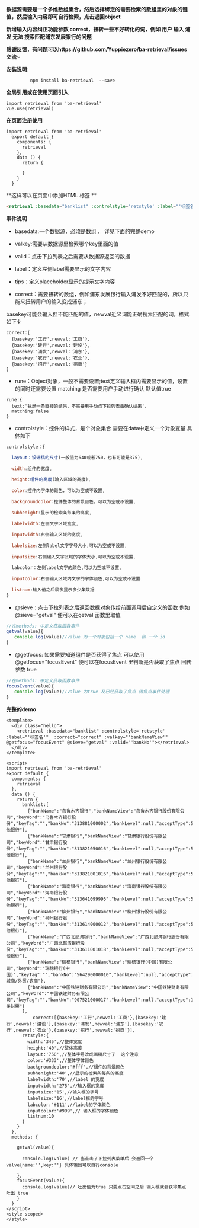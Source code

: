 
**数据源需要是一个多维数组集合，然后选择绑定的需要检索的数组里的对象的键值，然后输入内容即可自行检索，点击返回object**

**新增输入内容纠正功能参数 correct，扭转一些不好转化的词，例如 用户 输入 浦发  无法 搜索匹配浦东发展银行的问题**

**感谢反馈，有问题可以https://github.com/Yuppiezero/ba-retrieval/issues 交流~**

**安装说明:**

`          npm install ba-retrieval  --save          `

**全局引用或在使用页面引入**

    import retrieval from 'ba-retrieval'
    Vue.use(retrieval) 


**在页面注册使用**

    import retrieval from 'ba-retrieval'
      export default {
        components: { 
          retrieval 
        }, 
        data () { 
          return { 
            
          }
        } 
      } 

**这样可以在页面中添加HTML 标签 **
```html
<retrieval :basedata="banklist" :controlstyle='retstyle' :label="'标签名'"  :correct="correct" :valkey="'bankNameView'" @getfocus="focusEvent" @sieve="getval" :valid="'bankNo'"></retrieval>
```
**事件说明**

- basedata:一个数据源，必须是数组 ， 详见下面的完整demo

- valkey:需要从数据源里检索哪个key里面的值

- valid：点击下拉列表之后需要从数据源返回的数据

- label：定义左侧label需要显示的文字内容

- tips：定义placeholder显示的提示文字内容

- correct：需要扭转的数组，例如浦东发展银行输入浦发不好匹配的，所以只能来扭转用户的输入变成浦东；

basekey可能会输入但不能匹配的值，newval近义词能正确搜索匹配的词，格式如下↓

```
correct:[
  {basekey:'工行',newval:'工商'},
  {basekey:'建行',newval:'建设'},
  {basekey:'浦发',newval:'浦东'},
  {basekey:'农行',newval:'农业'},
  {basekey:'招行',newval:'招商'}
]
```

- rune：Object对象，一般不需要设置;text定义输入框内需要显示的值，设置的同时还需要设置 matching 是否需要用户手动进行确认 默认值true

```
rune:{
  text:'我是一条直接的结果，不需要用手动点下拉列表击确认结果'，
  matching:false
}

```
- controlstyle：控件的样式，是个对象集合 需要在data中定义一个对象变量 具体如下

```javascript
controlstyle：{

  layout：设计稿的尺寸(一般值为640或者750，也有可能是375),
  
  width:组件的宽度,
  
  height:组件的高度(输入区域的高度),
  
  color:控件内字体的颜色，可以为空或不设置,
  
  backgroundcolor:控件整体的背景颜色，可以为空或不设置,
  
  subhenight:显示的检索条每条的高度,
  
  labelwidth:左侧文字区域宽度,
  
  inputwidth:右侧输入区域的宽度,
  
  labelsize:左侧label文字字号大小,可以为空或不设置,
  
  inputsize:右侧输入文字区域的字体大小,可以为空或不设置,
  
  labcolor：左侧label文字的颜色,可以为空或不设置,
  
  inputcolor:右侧输入区域内文字的字体颜色,可以为空或不设置
  
  listnum:输入值之后最多显示多少条数据
}
```

- @sieve：点击下拉列表之后返回数据对象传给前面调用后自定义的函数 例如 @sieve="getval" 便可以在getval 函数里取值

```javascript
//在methods: 中定义获取函数事件 
getval(value){
   console.log(value)//value 为一个对象包括一个 name  和 一个 id
} 
```
- @getfocus: 如果需要知道组件是否获得了焦点 可以使用 @getfocus="focusEvent" 便可以在focusEvent 里判断是否获取了焦点 回传参数 true

```javascript
//在methods: 中定义获取函数事件 
focusEvent(value){
   console.log(value)//value 为true 及已经获取了焦点 做焦点事件处理
} 
```

**完整的demo**

    <template>
      <div class="hello">
        <retrieval :basedata="banklist" :controlstyle='retstyle' :label="'标签名'"  :correct="correct" :valkey="'bankNameView'" @getfocus="focusEvent" @sieve="getval" :valid="'bankNo'"></retrieval>
      </div>
    </template>
    
    <script>
    import retrieval from 'ba-retrieval'
    export default {
      components: { 
        retrieval 
      },
      data () {
        return {
          banklist:[
            {"bankName":"乌鲁木齐银行","bankNameView":"乌鲁木齐银行股份有限公司","keyWord":"乌鲁木齐银行股份","keyTag":"","bankNo":"313881000002","bankLevel":null,"acceptType":5,"acceptTypeName":"其他银行"},
            {"bankName":"甘肃银行","bankNameView":"甘肃银行股份有限公司","keyWord":"甘肃银行股份","keyTag":"","bankNo":"313821050016","bankLevel":null,"acceptType":5,"acceptTypeName":"其他银行"},
            {"bankName":"兰州银行","bankNameView":"兰州银行股份有限公司","keyWord":"兰州银行股份","keyTag":"","bankNo":"313821001016","bankLevel":null,"acceptType":5,"acceptTypeName":"其他银行"},
            {"bankName":"海南银行","bankNameView":"海南银行股份有限公司","keyWord":"海南银行股份","keyTag":"","bankNo":"313641099995","bankLevel":null,"acceptType":5,"acceptTypeName":"其他银行"},
            {"bankName":"柳州银行","bankNameView":"柳州银行股份有限公司","keyWord":"柳州银行股份","keyTag":"","bankNo":"313614000012","bankLevel":null,"acceptType":5,"acceptTypeName":"其他银行"},
            {"bankName":"广西北部湾银行","bankNameView":"广西北部湾银行股份有限公司","keyWord":"广西北部湾银行股份","keyTag":"","bankNo":"313611001018","bankLevel":null,"acceptType":5,"acceptTypeName":"其他银行"},
            {"bankName":"瑞穗银行","bankNameView":"瑞穗银行(中国)有限公司","keyWord":"瑞穗银行(中国)","keyTag":"","bankNo":"564290000010","bankLevel":null,"acceptType":4,"acceptTypeName":"小城商/外贸/农商"},
            {"bankName":"中国铁建财务有限公司","bankNameView":"中国铁建财务有限公司","keyWord":"中国铁建财务有限公司","keyTag":"","bankNo":"907521000017","bankLevel":null,"acceptType":1,"acceptTypeName":"一类财票"}
          ],
		      correct:[{basekey:'工行',newval:'工商'},{basekey:'建行',newval:'建设'},{basekey:'浦发',newval:'浦东'},{basekey:'农行',newval:'农业'},{basekey:'招行',newval:'招商'}],
          retstyle:{
            width:'345',//整体宽度
            height:'40',//整体高度
            layout:'750',//整体字号改成画稿尺寸了  这个注意
            color:'#333',//整体字体颜色
            backgroundcolor:'#fff',//组件的背景颜色
            subhenight:'40',//显示的检索条每条的高度
            labelwidth:'70',//label 的宽度
            inputwidth:'275',//输入框的宽度
            inputsize:'15',//输入框的字号
            labelsize:'16',//label框的字号
            labcolor:'#111',//label的字体颜色
            inputcolor:'#999',// 输入框的字体颜色
            listnum:10
          }
        }
      },
      methods: {
    
        getval(value){
    
          console.log(value) // 当点击了下拉列表菜单后 会返回一个valve{name:'',key:''} 具体输出可以自行console
    
        },
        focusEvent(value){
          console.log(value)// 吐出值为true 只要点击空间之后 输入框就会获得焦点 吐出 true
        }
      }
    </script>
    <style scoped>
    </style>


